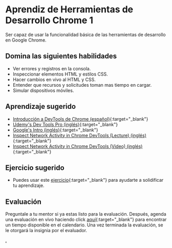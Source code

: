 # Aprendiz de Herramientas de Desarrollo Chrome 1

Ser capaz de usar la funcionalidad básica de las herramientas de desarrollo en Google Chrome.

## Domina las siguientes habilidades

* Ver errores y registros en la consola.
* Inspeccionar elementos HTML y estilos CSS.
* Hacer cambios en vivo al HTML y CSS.
* Entender que recursos y solicitudes toman mas tiempo en cargar.
* Simular dispositivos móviles.

## Aprendizaje sugerido

* [Introducción a DevTools de Chrome (español)](https://www.youtube.com/watch?v=fxfeGzQDcS4){:target="_blank"}
* [Udemy's Dev Tools Pro (inglés)](https://www.udemy.com/course/devtools-2017-the-basics-of-chrome-developer-tools/){:target="_blank"}
* [Google's Intro (inglés)](https://developers.google.com/web/tools/chrome-devtools){:target="_blank"}
* [Inspect Network Activity in Chrome DevTools (Lecture) (inglés)](https://developers.google.com/web/tools/chrome-devtools/network){:target="_blank"}
* [Inspect Network Activity in Chrome DevTools (Video) (inglés)](https://www.youtube.com/watch?v=e1gAyQuIFQo){:target="_blank"}

## Ejercicio sugerido

- Puedes usar este [ejercicio](https://docs.google.com/document/d/1WEpcZh0alQ8WbJLARqf77TtZGlmOFccUIEs6Zp0qJ1E/edit){:target="\_blank"} para ayudarte a solidificar tu aprendizaje.

## Evaluación

Preguntale a tu mentor si ya estas listo para la evaluación. Después, agenda una evaluación en vivo haciendo click [aquí](https://webdev.codex.academy/mastery-eval-1-first-steps?badge=CwCMwmY-RIOhHS-KOb12oA){:target="_blank"} para encontrar un tiempo disponible en el calendario. Una vez terminada la evaluación, se le otorgará la insignia por el evaluador.

[.](level-1)